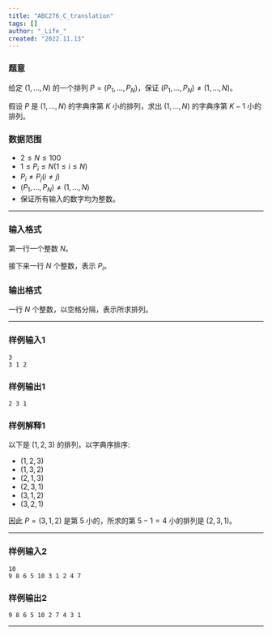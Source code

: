 ```yaml
---
title: "ABC276_C_translation"
tags: []
author: "_Life_"
created: "2022.11.13"
---
```


### 题意

给定 $(1,\dots,N)$ 的一个排列 $P=(P_1,\dots,P_N)$，保证 $(P_1,\dots,P_N) \neq (1,\dots,N)$。

假设 $P$ 是 $(1,\dots,N)$ 的字典序第 $K$ 小的排列，求出 $(1,\dots,N)$ 的字典序第 $K-1$ 小的排列。

### 数据范围

- $2\leq N\leq 100$
- $1\leq P_i \leq N(1\leq i \leq N)$
- $P_i\neq P_j(i\neq j)$
- $(P_1,\dots,P_N)\neq(1,\dots,N)$
- 保证所有输入的数字均为整数。

---

### 输入格式

第一行一个整数 $N$。

接下来一行 $N$ 个整数，表示 $P_i$。

### 输出格式

一行 $N$ 个整数，以空格分隔，表示所求排列。

---

### 样例输入1

```
3
3 1 2
```

### 样例输出1

```
2 3 1
```

### 样例解释1

以下是 $(1,2,3)$ 的排列，以字典序排序:

- $(1,2,3)$
- $(1,3,2)$
- $(2,1,3)$
- $(2,3,1)$
- $(3,1,2)$
- $(3,2,1)$

因此 $P=(3,1,2)$ 是第 $5$ 小的，所求的第 $5-1=4$ 小的排列是 $(2,3,1)$。

---

### 样例输入2

```
10
9 8 6 5 10 3 1 2 4 7
```

### 样例输出2

```
9 8 6 5 10 2 7 4 3 1
```

---